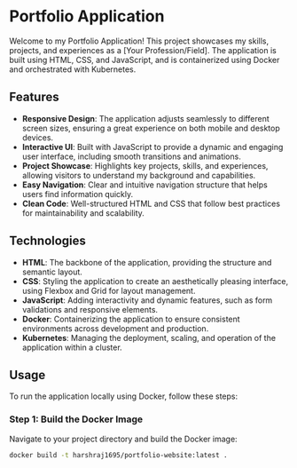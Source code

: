 # Portfolio Application

Welcome to my Portfolio Application! This project showcases my skills, projects, and experiences as a [Your Profession/Field]. The application is built using HTML, CSS, and JavaScript, and is containerized using Docker and orchestrated with Kubernetes.



## Features
- **Responsive Design**: The application adjusts seamlessly to different screen sizes, ensuring a great experience on both mobile and desktop devices.
- **Interactive UI**: Built with JavaScript to provide a dynamic and engaging user interface, including smooth transitions and animations.
- **Project Showcase**: Highlights key projects, skills, and experiences, allowing visitors to understand my background and capabilities.
- **Easy Navigation**: Clear and intuitive navigation structure that helps users find information quickly.
- **Clean Code**: Well-structured HTML and CSS that follow best practices for maintainability and scalability.

## Technologies
- **HTML**: The backbone of the application, providing the structure and semantic layout.
- **CSS**: Styling the application to create an aesthetically pleasing interface, using Flexbox and Grid for layout management.
- **JavaScript**: Adding interactivity and dynamic features, such as form validations and responsive elements.
- **Docker**: Containerizing the application to ensure consistent environments across development and production.
- **Kubernetes**: Managing the deployment, scaling, and operation of the application within a cluster.

## Usage
To run the application locally using Docker, follow these steps:

### Step 1: Build the Docker Image
Navigate to your project directory and build the Docker image:
```bash
docker build -t harshraj1695/portfolio-website:latest .

